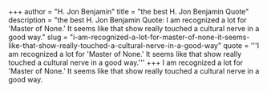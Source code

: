 +++
author = "H. Jon Benjamin"
title = "the best H. Jon Benjamin Quote"
description = "the best H. Jon Benjamin Quote: I am recognized a lot for 'Master of None.' It seems like that show really touched a cultural nerve in a good way."
slug = "i-am-recognized-a-lot-for-master-of-none-it-seems-like-that-show-really-touched-a-cultural-nerve-in-a-good-way"
quote = '''I am recognized a lot for 'Master of None.' It seems like that show really touched a cultural nerve in a good way.'''
+++
I am recognized a lot for 'Master of None.' It seems like that show really touched a cultural nerve in a good way.
